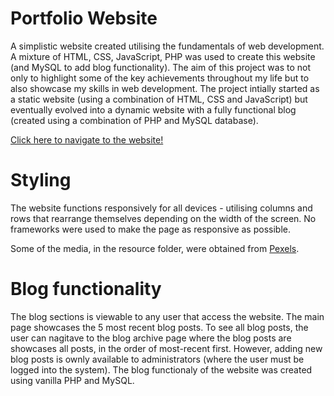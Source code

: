 # Portfolio Website
A simplistic website created utilising the fundamentals of web development. A mixture of HTML, CSS, JavaScript, PHP was used to create this website (and MySQL to add blog functionality). The aim of this project was to not only to highlight some of the key achievements throughout my life but to also showcase my skills in web development. The project intially started as a static website (using a combination of HTML, CSS and JavaScript) but eventually evolved into a dynamic website with a fully functional blog (created using a combination of PHP and MySQL database).

[Click here to navigate to the website!](http://yasir-portfolio.42web.io/index.php)

# Styling
The website functions responsively for all devices - utilising columns and rows that rearrange themselves depending on the width of the screen. No frameworks were used to make the page as responsive as possible.

Some of the media, in the resource folder, were obtained from [Pexels](pexels.com).

# Blog functionality
The blog sections is viewable to any user that access the website. The main page showcases the 5 most recent blog posts. To see all blog posts, the user can nagitave to the blog archive page where the blog posts are showcases all posts, in the order of most-recent first. However, adding new blog posts is ownly available to administrators (where the user must be logged into the system). The blog functionaly of the website was created using vanilla PHP and MySQL.
